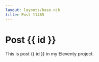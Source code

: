 ```yaml
---
layout: layouts/base.njk
title: Post 11465
---
```


# Post {{ id }}

This is post {{ id }} in my Eleventy project.
